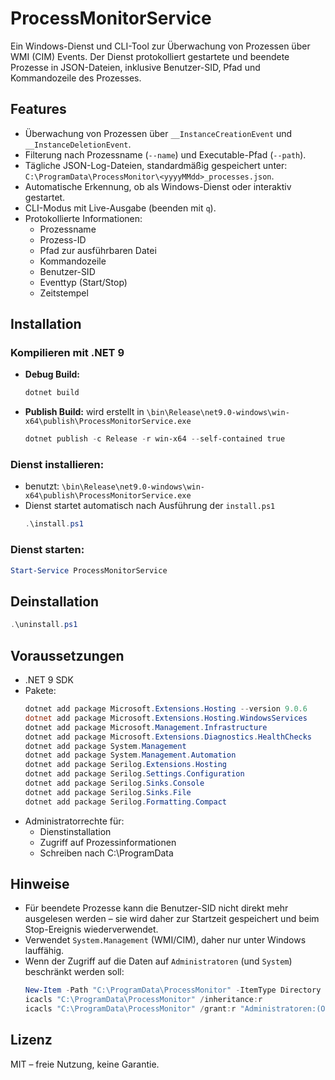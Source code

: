 # ProcessMonitorService

Ein Windows-Dienst und CLI-Tool zur Überwachung von Prozessen über WMI (CIM) Events. Der Dienst protokolliert gestartete und beendete Prozesse in JSON-Dateien, inklusive Benutzer-SID, Pfad und Kommandozeile des Prozesses.

## Features

- Überwachung von Prozessen über `__InstanceCreationEvent` und `__InstanceDeletionEvent`.
- Filterung nach Prozessname (`--name`) und Executable-Pfad (`--path`).
- Tägliche JSON-Log-Dateien, standardmäßig gespeichert unter: `C:\ProgramData\ProcessMonitor\<yyyyMMdd>_processes.json`.
- Automatische Erkennung, ob als Windows-Dienst oder interaktiv gestartet.
- CLI-Modus mit Live-Ausgabe (beenden mit `q`).
- Protokollierte Informationen:
  - Prozessname
  - Prozess-ID
  - Pfad zur ausführbaren Datei
  - Kommandozeile
  - Benutzer-SID
  - Eventtyp (Start/Stop)
  - Zeitstempel

## Installation

### Kompilieren mit .NET 9

- **Debug Build:**

  ```powershell
  dotnet build
  ```

- **Publish Build:**
  wird erstellt in `\bin\Release\net9.0-windows\win-x64\publish\ProcessMonitorService.exe`
  ```powershell
  dotnet publish -c Release -r win-x64 --self-contained true
  ```

### Dienst installieren:

- benutzt: `\bin\Release\net9.0-windows\win-x64\publish\ProcessMonitorService.exe`
- Dienst startet automatisch nach Ausführung der `install.ps1`
  ```powershell
  .\install.ps1
  ```

### Dienst starten:

```powershell
Start-Service ProcessMonitorService
```

## Deinstallation

```powershell
.\uninstall.ps1
```

## Voraussetzungen

- .NET 9 SDK
- Pakete:
  ```powershell
  dotnet add package Microsoft.Extensions.Hosting --version 9.0.6
  dotnet add package Microsoft.Extensions.Hosting.WindowsServices
  dotnet add package Microsoft.Management.Infrastructure
  dotnet add package Microsoft.Extensions.Diagnostics.HealthChecks
  dotnet add package System.Management
  dotnet add package System.Management.Automation
  dotnet add package Serilog.Extensions.Hosting
  dotnet add package Serilog.Settings.Configuration
  dotnet add package Serilog.Sinks.Console
  dotnet add package Serilog.Sinks.File
  dotnet add package Serilog.Formatting.Compact
  ```
- Administratorrechte für:
  - Dienstinstallation
  - Zugriff auf Prozessinformationen
  - Schreiben nach C:\ProgramData

## Hinweise

- Für beendete Prozesse kann die Benutzer-SID nicht direkt mehr ausgelesen werden – sie wird daher zur Startzeit gespeichert und beim Stop-Ereignis wiederverwendet.
- Verwendet `System.Management` (WMI/CIM), daher nur unter Windows lauffähig.
- Wenn der Zugriff auf die Daten auf `Administratoren` (und `System`) beschränkt werden soll:
  ```powershell
  New-Item -Path "C:\ProgramData\ProcessMonitor" -ItemType Directory -Force
  icacls "C:\ProgramData\ProcessMonitor" /inheritance:r
  icacls "C:\ProgramData\ProcessMonitor" /grant:r "Administratoren:(OI)(CI)(F)" "SYSTEM:(OI)(CI)(F)"
  ```

## Lizenz

MIT – freie Nutzung, keine Garantie.
